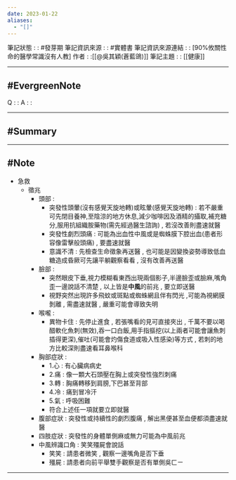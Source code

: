 ```yaml
---
date: 2023-01-22
aliases:
  - "[]"
---
```

筆記狀態 : :  #發芽期 
筆記資訊來源 : : #實體書 
筆記資訊來源連結 : : [90%攸關性命的醫學常識沒有人教]
作者 : :[[@吳其穎(蒼藍鴿)]]
筆記主題 : : [[健康]]

---
#EvergreenNote
---
Q : :
A : :

---
#Summary
---






---
#Note 
---
- 急救 
	- 徵兆
		- 頭部 : 
			- 突發性頭暈(沒有感覺天旋地轉)或眩暈(感覺天旋地轉) : 若不嚴重可先閉目養神,至陰涼的地方休息,減少咖啡因及酒精的攝取,補充糖分,服用抗組織胺藥物(需先經過醫生諮詢) , 若沒改善則盡速就醫
			- 突發性劇烈頭痛 : 可能為出血性中風或是蜘蛛膜下腔出血(患者形容像雷擊般頭痛) , 要盡速就醫
			- 意識不清 : 先檢查生命徵象再送醫 , 也可能是因變換姿勢導致低血糖造成昏厥可先讓平躺觀察看看 , 沒有改善再送醫
		- 臉部 : 
			- 突然眼皮下垂,視力模糊看東西出現兩個影子,半邊臉歪或臉麻,嘴角歪一邊說話不清楚 , 以上皆是**中風**的前兆 , 要立即送醫
			- 視野突然出現許多飛蚊或斑點或蜘蛛網且伴有閃光 ,可能為視網膜剝離 , 需盡速就醫 , 嚴重可能會導致失明
		- 喉嚨 : 
			- 異物卡住 : 先停止進食 , 若張嘴看的見可直接夾出 , 千萬不要以喝醋軟化魚刺(無效),吞一口白飯,用手指摳挖(以上兩者可能會讓魚刺插得更深),催吐(可能會灼傷食道或吸入性感染)等方式 , 若刺的地方比較深則盡速看耳鼻喉科
		- 胸部症狀 : 
			- 1.心 : 有心臟病病史
			- 2.痛 : 像一顆大石頭壓在胸上或突發性強烈刺痛
			- 3.轉 : 胸痛轉移到肩膀,下巴甚至背部
			- 4.冷 : 痛到冒冷汗
			- 5.氣 : 呼吸困難
			- 符合上述任一項就要立即就醫
		- 腹部症狀 : 突發性或持續性的劇烈腹痛 , 解出黑便甚至血便都須盡速就醫
		- 四肢症狀 : 突發性的身體單側麻或無力可能為中風前兆
		- 中風辨識口角 : 笑笑殭屍會說話
			- 笑笑 : 請患者微笑 , 觀察一邊嘴角是否下垂
			- 殭屍 : 請患者向前平舉雙手觀察是否有單側吳ㄈㄧ
--- 




